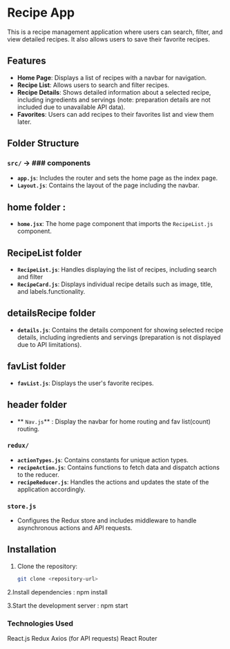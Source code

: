 # Recipe App

This is a recipe management application where users can search, filter, and view detailed recipes. It also allows users to save their favorite recipes.

## Features
- **Home Page**: Displays a list of recipes with a navbar for navigation.
- **Recipe List**: Allows users to search and filter recipes.
- **Recipe Details**: Shows detailed information about a selected recipe, including ingredients and servings (note: preparation details are not included due to unavailable API data).
- **Favorites**: Users can add recipes to their favorites list and view them later.

## Folder Structure

### `src/` -> ### components
- **`app.js`**: Includes the router and sets the home page as the index page.
- **`Layout.js`**: Contains the layout of the page including the navbar.
## home folder : 
- **`home.jsx`**: The home page component that imports the `RecipeList.js` component.
## RecipeList folder
- **`RecipeList.js`**: Handles displaying the list of recipes, including search and filter 
- **`RecipeCard.js`**: Displays individual recipe details such as image, title, and labels.functionality.
## detailsRecipe folder
- **`details.js`**: Contains the details component for showing selected recipe details, including ingredients and servings (preparation is not displayed due to API limitations).
## favList folder
- **`favList.js`**: Displays the user's favorite recipes.
## header folder 
- ** `Nav.js`** : Display the navbar for home routing and fav list(count) routing.
  
### `redux/`
- **`actionTypes.js`**: Contains constants for unique action types.
- **`recipeAction.js`**: Contains functions to fetch data and dispatch actions to the reducer.
- **`recipeReducer.js`**: Handles the actions and updates the state of the application accordingly.

### `store.js`
- Configures the Redux store and includes middleware to handle asynchronous actions and API requests.

## Installation

1. Clone the repository:
   ```bash
   git clone <repository-url>

2.Install dependencies  : npm install

3.Start the development server : npm start

### Technologies Used
React.js
Redux
Axios (for API requests)
React Router
    
